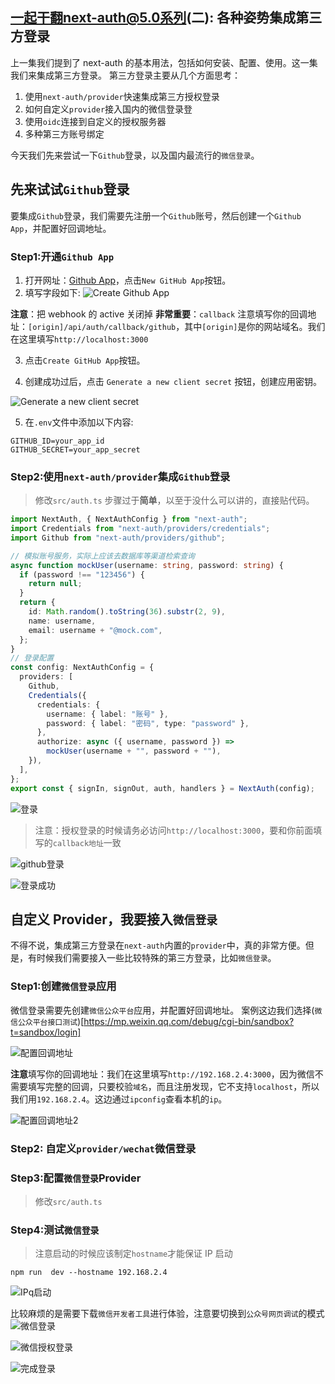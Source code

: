## 一起干翻next-auth@5.0系列(二): 各种姿势集成第三方登录

上一集我们提到了 next-auth 的基本用法，包括如何安装、配置、使用。这一集我们来集成第三方登录。
第三方登录主要从几个方面思考：

1. 使用`next-auth/provider`快速集成第三方授权登录
2. 如何自定义`provider`接入国内的微信登录登
3. 使用`oidc`连接到自定义的授权服务器
4. 多种第三方账号绑定

今天我们先来尝试一下`Github`登录，以及国内最流行的`微信登录`。

## 先来试试`Github`登录

要集成`Github`登录，我们需要先注册一个`Github`账号，然后创建一个`Github App`，并配置好回调地址。

### Step1:开通`Github App`

1. 打开网址：[Github App](https://github.com/settings/apps)，点击`New GitHub App`按钮。
2. 填写字段如下:
   ![Create Github App](doc/oauth/image.png)

**注意**：把 webhook 的 active 关闭掉
**非常重要**：`callback` 注意填写你的回调地址：`[origin]/api/auth/callback/github`，其中`[origin]`是你的网站域名。我们在这里填写`http://localhost:3000`

3. 点击`Create GitHub App`按钮。

4. 创建成功过后，点击 `Generate a new client secret` 按钮，创建应用密钥。

![Generate a new client secret](doc/oauth/image-2.png)

5. 在`.env`文件中添加以下内容:

```
GITHUB_ID=your_app_id
GITHUB_SECRET=your_app_secret
```

### Step2:使用`next-auth/provider`集成`Github`登录

> 修改`src/auth.ts`
> 步骤过于**简单**，以至于没什么可以讲的，直接贴代码。

```typescript
import NextAuth, { NextAuthConfig } from "next-auth";
import Credentials from "next-auth/providers/credentials";
import Github from "next-auth/providers/github";

// 模拟账号服务，实际上应该去数据库等渠道检索查询
async function mockUser(username: string, password: string) {
  if (password !== "123456") {
    return null;
  }
  return {
    id: Math.random().toString(36).substr(2, 9),
    name: username,
    email: username + "@mock.com",
  };
}
// 登录配置
const config: NextAuthConfig = {
  providers: [
    Github,
    Credentials({
      credentials: {
        username: { label: "账号" },
        password: { label: "密码", type: "password" },
      },
      authorize: async ({ username, password }) =>
        mockUser(username + "", password + ""),
    }),
  ],
};
export const { signIn, signOut, auth, handlers } = NextAuth(config);
```

![登录](doc/oauth/image-3.png)

> 注意：授权登录的时候请务必访问`http://localhost:3000`，要和你前面填写的`callback地址`一致

![github登录](doc/oauth/image-4.png)

![登录成功](doc/oauth/image-5.png)

## 自定义 Provider，我要接入`微信登录`

不得不说，集成第三方登录在`next-auth`内置的`provider`中，真的非常方便。但是，有时候我们需要接入一些比较特殊的第三方登录，比如`微信登录`。

### Step1:创建`微信登录`应用

微信登录需要先创建`微信公众平台`应用，并配置好回调地址。
案例这边我们选择(`微信公众平台接口测试`)[https://mp.weixin.qq.com/debug/cgi-bin/sandbox?t=sandbox/login]

![配置回调地址](doc/oauth/image-6.png)

**注意**填写你的回调地址：我们在这里填写`http://192.168.2.4:3000`，因为微信不需要填写完整的回调，只要校验`域名`，而且注册发现，它不支持`localhost`，所以我们用`192.168.2.4`。这边通过`ipconfig`查看本机的`ip`。

![配置回调地址2](doc/oauth/image-7.png)

### Step2: 自定义`provider/wechat`微信登录

### Step3:配置`微信登录`Provider

> 修改`src/auth.ts`

### Step4:测试`微信登录`

> 注意启动的时候应该制定`hostname`才能保证 IP 启动

```shell
npm run  dev --hostname 192.168.2.4
```

![IPq启动](doc/oauth/image-9.png)

比较麻烦的是需要下载`微信开发者工具`进行体验，注意要切换到`公众号网页调试`的模式
![微信登录](doc/oauth/image-8.png)

![微信授权登录](doc/oauth/image-10.png)

![完成登录](doc/oauth/image.png)
